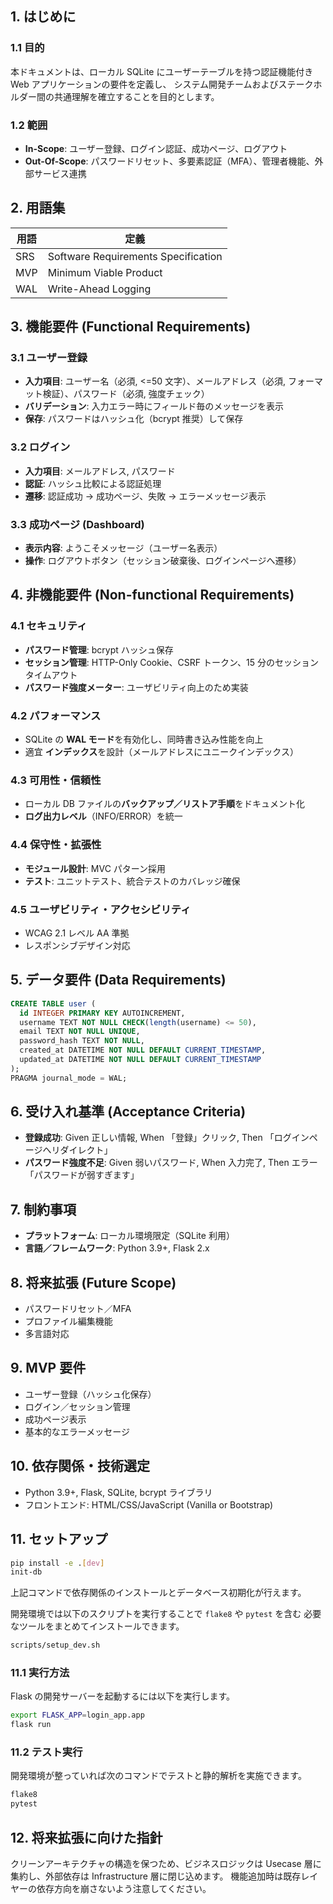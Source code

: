 ## 1. はじめに
### 1.1 目的
本ドキュメントは、ローカル SQLite にユーザーテーブルを持つ認証機能付き Web アプリケーションの要件を定義し、
システム開発チームおよびステークホルダー間の共通理解を確立することを目的とします。

### 1.2 範囲
- **In-Scope**: ユーザー登録、ログイン認証、成功ページ、ログアウト
- **Out-Of-Scope**: パスワードリセット、多要素認証（MFA）、管理者機能、外部サービス連携

## 2. 用語集
| 用語           | 定義                                   |
|----------------|----------------------------------------|
| SRS            | Software Requirements Specification    |
| MVP            | Minimum Viable Product                 |
| WAL            | Write-Ahead Logging                    |

## 3. 機能要件 (Functional Requirements) 
### 3.1 ユーザー登録
- **入力項目**: ユーザー名（必須, <=50 文字）、メールアドレス（必須, フォーマット検証）、パスワード（必須, 強度チェック）
- **バリデーション**: 入力エラー時にフィールド毎のメッセージを表示
- **保存**: パスワードはハッシュ化（bcrypt 推奨）して保存

### 3.2 ログイン
- **入力項目**: メールアドレス, パスワード
- **認証**: ハッシュ比較による認証処理
- **遷移**: 認証成功 → 成功ページ、失敗 → エラーメッセージ表示

### 3.3 成功ページ (Dashboard)
- **表示内容**: ようこそメッセージ（ユーザー名表示）
- **操作**: ログアウトボタン（セッション破棄後、ログインページへ遷移）

## 4. 非機能要件 (Non-functional Requirements) 
### 4.1 セキュリティ
- **パスワード管理**: bcrypt ハッシュ保存
- **セッション管理**: HTTP-Only Cookie、CSRF トークン、15 分のセッションタイムアウト
- **パスワード強度メーター**: ユーザビリティ向上のため実装

### 4.2 パフォーマンス
- SQLite の **WAL モード**を有効化し、同時書き込み性能を向上
- 適宜 **インデックス**を設計（メールアドレスにユニークインデックス）

### 4.3 可用性・信頼性
- ローカル DB ファイルの**バックアップ／リストア手順**をドキュメント化
- **ログ出力レベル**（INFO/ERROR）を統一

### 4.4 保守性・拡張性
- **モジュール設計**: MVC パターン採用
- **テスト**: ユニットテスト、統合テストのカバレッジ確保

### 4.5 ユーザビリティ・アクセシビリティ
- WCAG 2.1 レベル AA 準拠
- レスポンシブデザイン対応

## 5. データ要件 (Data Requirements) 
```sql
CREATE TABLE user (
  id INTEGER PRIMARY KEY AUTOINCREMENT,
  username TEXT NOT NULL CHECK(length(username) <= 50),
  email TEXT NOT NULL UNIQUE,
  password_hash TEXT NOT NULL,
  created_at DATETIME NOT NULL DEFAULT CURRENT_TIMESTAMP,
  updated_at DATETIME NOT NULL DEFAULT CURRENT_TIMESTAMP
);
PRAGMA journal_mode = WAL;
````

## 6. 受け入れ基準 (Acceptance Criteria) 

* **登録成功**: Given 正しい情報, When 「登録」クリック, Then 「ログインページへリダイレクト」
* **パスワード強度不足**: Given 弱いパスワード, When 入力完了, Then エラー「パスワードが弱すぎます」

## 7. 制約事項

* **プラットフォーム**: ローカル環境限定（SQLite 利用）
* **言語／フレームワーク**: Python 3.9+, Flask 2.x

## 8. 将来拡張 (Future Scope)

* パスワードリセット／MFA
* プロファイル編集機能
* 多言語対応

## 9. MVP 要件 

* ユーザー登録（ハッシュ化保存）
* ログイン／セッション管理
* 成功ページ表示
* 基本的なエラーメッセージ

## 10. 依存関係・技術選定

* Python 3.9+, Flask, SQLite, bcrypt ライブラリ
* フロントエンド: HTML/CSS/JavaScript (Vanilla or Bootstrap)

## 11. セットアップ

```bash
pip install -e .[dev]
init-db
```

上記コマンドで依存関係のインストールとデータベース初期化が行えます。

開発環境では以下のスクリプトを実行することで `flake8` や `pytest` を含む
必要なツールをまとめてインストールできます。

```bash
scripts/setup_dev.sh
```

### 11.1 実行方法

Flask の開発サーバーを起動するには以下を実行します。

```bash
export FLASK_APP=login_app.app
flask run
```

### 11.2 テスト実行

開発環境が整っていれば次のコマンドでテストと静的解析を実施できます。

```bash
flake8
pytest
```

## 12. 将来拡張に向けた指針

クリーンアーキテクチャの構造を保つため、ビジネスロジックは Usecase 層に集約し、外部依存は Infrastructure 層に閉じ込めます。
機能追加時は既存レイヤーの依存方向を崩さないよう注意してください。
